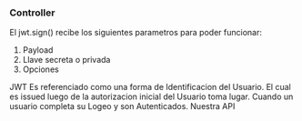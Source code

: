 ### Controller

El jwt.sign() recibe los siguientes parametros para poder funcionar:

1. Payload
2. Llave secreta o privada
3. Opciones

JWT
Es referenciado como una forma de Identificacion del Usuario. El cual es issued luego de la
autorizacion inicial del Usuario toma lugar.
Cuando un usuario completa su Logeo y son Autenticados. Nuestra API
